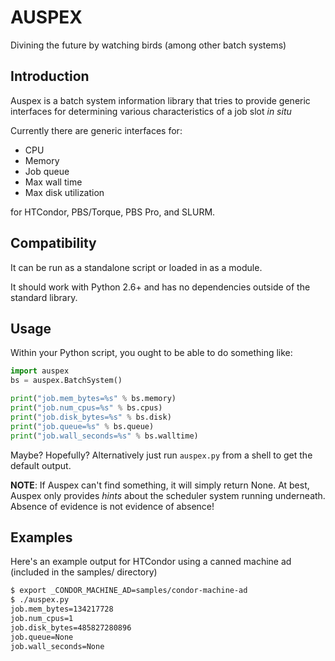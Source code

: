 # AUSPEX
Divining the future by watching birds (among other batch systems)

## Introduction
Auspex is a batch system information library that tries to provide generic 
interfaces for determining various characteristics of a job slot _in situ_ 

Currently there are generic interfaces for:
- CPU
- Memory
- Job queue
- Max wall time
- Max disk utilization 

for HTCondor, PBS/Torque, PBS Pro, and SLURM.

## Compatibility
It can be run as a standalone script or loaded in as a module.

It should work with Python 2.6+ and has no dependencies outside of the standard
library.

## Usage
Within your Python script, you ought to be able to do something like:
```python
import auspex
bs = auspex.BatchSystem()

print("job.mem_bytes=%s" % bs.memory)
print("job.num_cpus=%s" % bs.cpus)
print("job.disk_bytes=%s" % bs.disk)
print("job.queue=%s" % bs.queue)
print("job.wall_seconds=%s" % bs.walltime)
```

Maybe? Hopefully? Alternatively just run `auspex.py` from a shell to get the default output. 

**NOTE**: If Auspex can't find something, it will simply return None. At best, Auspex only provides _hints_ about the scheduler system running underneath. Absence of evidence is not evidence of absence!


## Examples
Here's an example output for HTCondor using a canned machine ad (included in the samples/ directory)

```bash
$ export _CONDOR_MACHINE_AD=samples/condor-machine-ad
$ ./auspex.py
job.mem_bytes=134217728
job.num_cpus=1
job.disk_bytes=485827280896
job.queue=None
job.wall_seconds=None
```
